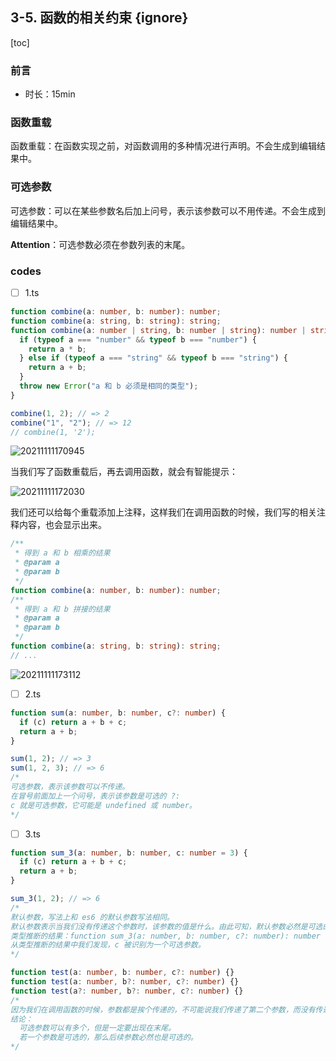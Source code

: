 ## 3-5. 函数的相关约束 {ignore}

[toc]

### 前言

- 时长：15min

### 函数重载

函数重载：在函数实现之前，对函数调用的多种情况进行声明。不会生成到编辑结果中。

### 可选参数

可选参数：可以在某些参数名后加上问号，表示该参数可以不用传递。不会生成到编辑结果中。

**Attention**：可选参数必须在参数列表的末尾。

### codes

- [ ] 1.ts

```ts
function combine(a: number, b: number): number;
function combine(a: string, b: string): string;
function combine(a: number | string, b: number | string): number | string {
  if (typeof a === "number" && typeof b === "number") {
    return a * b;
  } else if (typeof a === "string" && typeof b === "string") {
    return a + b;
  }
  throw new Error("a 和 b 必须是相同的类型");
}

combine(1, 2); // => 2
combine("1", "2"); // => 12
// combine(1, '2');
```

![20211111170945](https://cdn.jsdelivr.net/gh/123taojiale/dahuyou_picture@main/blogs/20211111170945.png)

当我们写了函数重载后，再去调用函数，就会有智能提示：

![20211111172030](https://cdn.jsdelivr.net/gh/123taojiale/dahuyou_picture@main/blogs/20211111172030.png)

我们还可以给每个重载添加上注释，这样我们在调用函数的时候，我们写的相关注释内容，也会显示出来。

```ts
/**
 * 得到 a 和 b 相乘的结果
 * @param a
 * @param b
 */
function combine(a: number, b: number): number;
/**
 * 得到 a 和 b 拼接的结果
 * @param a
 * @param b
 */
function combine(a: string, b: string): string;
// ...
```

![20211111173112](https://cdn.jsdelivr.net/gh/123taojiale/dahuyou_picture@main/blogs/20211111173112.png)

- [ ] 2.ts

```ts
function sum(a: number, b: number, c?: number) {
  if (c) return a + b + c;
  return a + b;
}

sum(1, 2); // => 3
sum(1, 2, 3); // => 6
/*
可选参数，表示该参数可以不传递。
在冒号前面加上一个问号，表示该参数是可选的 ?:
c 就是可选参数，它可能是 undefined 或 number。
*/
```

- [ ] 3.ts

```ts
function sum_3(a: number, b: number, c: number = 3) {
  if (c) return a + b + c;
  return a + b;
}

sum_3(1, 2); // => 6
/*
默认参数，写法上和 es6 的默认参数写法相同。
默认参数表示当我们没有传递这个参数时，该参数的值是什么。由此可知，默认参数必然是可选的。
类型推断的结果：function sum_3(a: number, b: number, c?: number): number
从类型推断的结果中我们发现，c 被识别为一个可选参数。
*/
```

```ts
function test(a: number, b: number, c?: number) {}
function test(a: number, b?: number, c?: number) {}
function test(a?: number, b?: number, c?: number) {}
/*
因为我们在调用函数的时候，参数都是挨个传递的，不可能说我们传递了第二个参数，而没有传递第一个参数。
结论：
  可选参数可以有多个，但是一定要出现在末尾。
  若一个参数是可选的，那么后续参数必然也是可选的。
*/
```